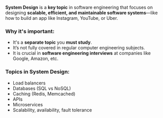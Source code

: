 **System Design** is a **key topic** in software engineering that focuses on designing **scalable, efficient, and maintainable software systems**—like how to build an app like Instagram, YouTube, or Uber.

### Why it's important:

- It's a **separate topic** you **must study**.
- It’s not fully covered in regular computer engineering subjects.
- It is crucial in **software engineering interviews** at companies like Google, Amazon, etc.
    
### Topics in System Design:

- Load balancers
- Databases (SQL vs NoSQL)
- Caching (Redis, Memcached)
- APIs
- Microservices
- Scalability, availability, fault tolerance